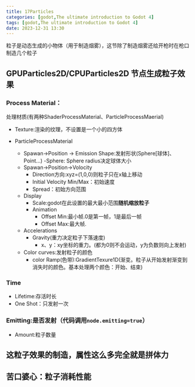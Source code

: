 ```yaml
---
title: 17Particles
categories: [godot,The ultimate introduction to Godot 4]
tags: [godot,The ultimate introduction to Godot 4]
date: 2023-12-31 13:30
---
```


粒子是动态生成的小物体（用于制造烟雾），这节除了制造烟雾还给开枪时在枪口制造几个粒子

## GPUParticles2D/CPUParticles2D 节点生成粒子效果

### Process Material：

处理材质(有两种ShaderProcessMaterial、ParticleProcessMaerial)

- Texture:渲染的纹理，不设置是一个小的四方体

- ParticleProcessMaterial
    - Spawan->Position -> Emission Shape:发射形状(Sphere[球体]、Point...)
        -Sphere: Sphere radius决定球体大小
    - Spawan->Position->Volocity
        - Direction方向:xyz=(1,0,0)则粒子只在x轴上移动
        - Initial Velocity Min/Max：初始速度
        - Spread：初始方向范围
    - Display
        - Scale:godot在此设置的最大最小范围**随机缩放粒子**
        - Animation
            - Offset Min:最小帧.0是第一帧，1是最后一帧
            - Offset Max:最大帧.
    - Accelerations
        - Gravity(重力决定粒子下落速度)
            - x、y：xy坐标的重力。(都为0则不会运动，y为负数则向上发射)
    - Color curves:发射粒子的颜色
        - color Ramp(色带):GradientTexure1D(渐变。粒子从开始发射渐变到消失时的颜色。基本处理两个颜色：开始、结束)


### Time
- Lifetime:存活时长
- One Shot：只发射一次

### Emitting:是否发射（代码调用`node.emitting=true`）
- Amount:粒子数量

## 这粒子效果的制造，属性这么多完全就是拼体力

## 苦口婆心：粒子消耗性能